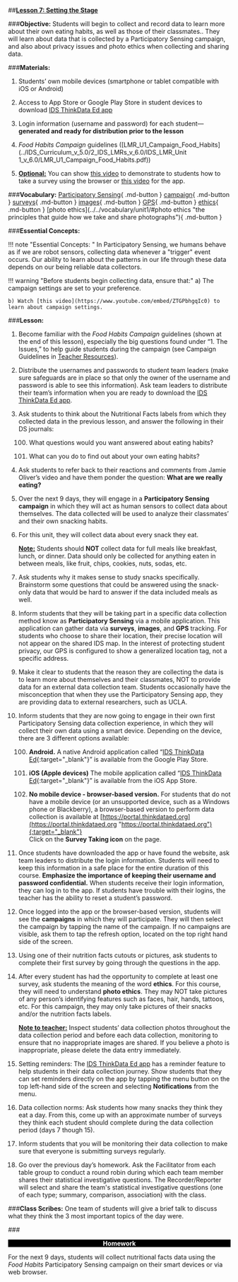 ##**<u>Lesson 7: Setting the Stage</u>**

###**Objective:**
Students will begin to collect and record data to learn more about their own eating habits, as well as those
of their classmates.. They will learn about data that is collected by a Participatory Sensing campaign, and
also about privacy issues and photo ethics when collecting and sharing data.

###**Materials:**
1. Students’ own mobile devices (smartphone or tablet compatible with iOS or Android)

2. Access to App Store or Google Play Store in student devices to download [IDS ThinkData Ed app](../download/app.md)

3. Login information (username and password) for each student—**generated and ready for
distribution prior to the lesson**

4. *Food Habits Campaign* guidelines ([LMR_U1_Campaign_Food_Habits](../IDS_Curriculum_v_5.0/2_IDS_LMRs_v_6.0/IDS_LMR_Unit 1_v_6.0/LMR_U1_Campaign_Food_Habits.pdf))

5. **<u>Optional:**</u> You can show [this video](https://www.youtube.com/embed/hksbF5QWY2E) to demonstrate to students how to take a survey using the browser or [this video](https://www.youtube.com/embed/GbR22R32mhU) for the app.

###**Vocabulary:**
[Participatory Sensing](../../vocabulary/unit1/#participatory-sensing "an approach to data collection and interpretation in which individuals, acting alone or in groups, use their personal mobile devices and web services to explore interesting aspects of their worlds ranging from health to culture"){ .md-button }
[campaign](../../vocabulary/unit1/#campaign "gather and collect data"){ .md-button }
[surveys](../../vocabulary/unit1/#surveys "a research method used for collecting data to gain information and insights into various topics of interest"){ .md-button }
[images](../../vocabulary/unit1/#images "a representation of the external form of a person, thing, or picture"){ .md-button }
[GPS](../../vocabulary/unit1/#GPS "stands for Global Positioning System; it is a radio navigation system that allows land, sea, and airborne users to determine their exact location"){ .md-button }
[ethics](../../vocabulary/unit1/#ethics "a code of behavior, specifically what is right and wrong"){ .md-button }
[photo ethics](../../vocabulary/unit1/#photo ethics "the principles that guide how we take and share photographs"){ .md-button }

###**Essential Concepts:**

!!! note "Essential Concepts: "
    In Participatory Sensing, we humans behave as if we are robot sensors, collecting
    data whenever a "trigger" event occurs. Our ability to learn about the patterns in our life through these
    data depends on our being reliable data collectors.

!!! warning "Before students begin collecting data, ensure that:"
    a) The campaign settings are set to your preference.

    b) Watch [this video](https://www.youtube.com/embed/ZTGPbhgqIc0) to learn about campaign settings.

###**Lesson:**
1. Become familiar with the *Food Habits Campaign* guidelines (shown at the end of this lesson),
especially the big questions found under “1. The Issues,” to help guide students during the
campaign (see Campaign Guidelines in [Teacher Resources](../download/resources.md)).

2. Distribute the usernames and passwords to student team leaders (make sure safeguards are in
place so that only the owner of the username and password is able to see this information). Ask
team leaders to distribute their team’s information when you are ready to download the [IDS ThinkData Ed
app](../download/app.md).

3. Ask students to think about the Nutritional Facts labels from which they collected data in the
previous lesson, and answer the following in their DS journals:

    100. What questions would you want answered about eating habits?

    100. What can you do to find out about your own eating habits?

4. Ask students to refer back to their reactions and comments from Jamie Oliver’s video and have
them ponder the question: **What are we really eating?**

5. Over the next 9 days, they will engage in a **Participatory Sensing campaign** in which they will
act as human sensors to collect data about themselves. The data collected will be used to
analyze their classmates’ and their own snacking habits.

6. For this unit, they will collect data about every snack they eat.

    **<u>Note:</u>** Students should **NOT** collect data for full meals like breakfast, lunch, or dinner. Data should
    only be collected for anything eaten in between meals, like fruit, chips, cookies, nuts, sodas, etc.

7. Ask students why it makes sense to study snacks specifically. Brainstorm some questions that
could be answered using the snack-only data that would be hard to answer if the data included
meals as well.

8. Inform students that they will be taking part in a specific data collection method know as
**Participatory Sensing** via a mobile application. This application can gather data via **surveys**,
**images**, and **GPS** tracking. For students who choose to share their location, their precise location will not appear on the shared IDS map. In the interest of protecting student privacy, our GPS is configured to show a generalized location tag, not a specific address.

9. Make it clear to students that the reason they are collecting the data is to learn more about
themselves and their classmates, NOT to provide data for an external data collection team.
Students occasionally have the misconception that when they use the Participatory Sensing app,
they are providing data to external researchers, such as UCLA.

10. Inform students that they are now going to engage in their own first Participatory Sensing data
collection experience, in which they will collect their own data using a smart device. Depending
on the device, there are 3 different options available:

    100. **Android.** A native Android application called “[IDS ThinkData Ed](https://play.google.com/store/apps/details?id=org.thinkdataed.app.survey){:target="_blank"}” is available from the Google
    Play Store.

    100. **iOS (Apple devices)** The mobile application called “[IDS ThinkData Ed](https://apps.apple.com/us/app/ids-ucla-authorized/id6469903361){:target="_blank"}” is available from the iOS
    App Store.

    100. **No mobile device - browser-based version.** For students that do not have a mobile
    device (or an unsupported device, such as a Windows phone or Blackberry), a browser-based
    version to perform data collection is available at [https://portal.thinkdataed.org](https://portal.thinkdataed.org "https://portal.thinkdataed.org"){:target="_blank"}<br>
    Click on the **Survey Taking icon** on the page.

11. Once students have downloaded the app or have found the website, ask team leaders to
distribute the login information. Students will need to keep this information in a safe place for the
entire duration of this course. **Emphasize the importance of keeping their username and
password confidential.** When students receive their login information, they can log in to the app.
If students have trouble with their logins, the teacher has the ability to reset a student’s password.

12. Once logged into the app or the browser-based version, students will see the **campaigns** in
which they will participate. They will then select the campaign by tapping the name of the
campaign. If no campaigns are visible, ask them to tap the refresh option, located on the top right
hand side of the screen.

13. Using one of their nutrition facts cutouts or pictures, ask students to complete their first survey by
going through the questions in the app.

14. After every student has had the opportunity to complete at least one survey, ask students the
meaning of the word **ethics**. For this course, they will need to understand **photo ethics**. They
may NOT take pictures of any person’s identifying features such as faces, hair, hands, tattoos,
etc. For this campaign, they may only take pictures of their snacks and/or the nutrition facts labels.

    **<u>Note to teacher:</u>** Inspect students’ data collection photos throughout the data collection period
    and before each data collection, monitoring to ensure that no inappropriate images are shared. If
    you believe a photo is inappropriate, please delete the data entry immediately.

15. Setting reminders: The [IDS ThinkData Ed app](../download/app.md) has a reminder feature to help students in their data
collection journey. Show students that they can set reminders directly on the app by tapping the
menu button on the top left-hand side of the screen and selecting **Notifications** from the menu.

16. Data collection norms: Ask students how many snacks they think they eat a day. From this,
come up with an approximate number of surveys they think each student should complete during
the data collection period (days 7 though 15).

17. Inform students that you will be monitoring their data collection to make sure that everyone is
submitting surveys regularly.

18. Go over the previous day’s homework. Ask the Facilitator from each table group to conduct a round
robin during which each team member shares their statistical investigative questions. The Recorder/Reporter will select and share the team's statistical investigative questions (one of each type; summary, comparison, association) with the class.

###**Class Scribes:**
One team of students will give a brief talk to discuss what they think the 3 most important topics
of the day were.

###<p style="background: black; color: white; text-align: center;">**Homework**</p>
For the next 9 days, students will collect nutritional facts data using the *Food Habits* Participatory
Sensing campaign on their smart devices or via web browser.